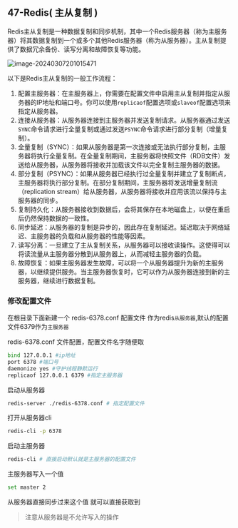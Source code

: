 ## 47-Redis( 主从复制 )

Redis主从复制是一种数据复制和同步机制，其中一个Redis服务器（称为主服务器）将其数据复制到一个或多个其他Redis服务器（称为从服务器）。主从复制提供了数据冗余备份、读写分离和故障恢复等功能。

![image-20240307201015471](https://chen-1320883525.cos.ap-chengdu.myqcloud.com/img/image-20240307201015471.png)

以下是Redis主从复制的一般工作流程：

1. 配置主服务器：在主服务器上，你需要在配置文件中启用主从复制并指定从服务器的IP地址和端口号。你可以使用`replicaof`配置选项或`slaveof`配置选项来指定从服务器。
2. 连接从服务器：从服务器连接到主服务器并发送复制请求。从服务器通过发送`SYNC`命令请求进行全量复制或通过发送`PSYNC`命令请求进行部分复制（增量复制）。
3. 全量复制（SYNC）：如果从服务器是第一次连接或无法执行部分复制，主服务器将执行全量复制。在全量复制期间，主服务器将快照文件（RDB文件）发送给从服务器，从服务器将接收并加载该文件以完全复制主服务器的数据。
4. 部分复制（PSYNC）：如果从服务器已经执行过全量复制并建立了复制断点，主服务器将执行部分复制。在部分复制期间，主服务器将发送增量复制流（replication stream）给从服务器，从服务器将接收并应用该流以保持与主服务器的同步。
5. 复制持久化：从服务器接收到数据后，会将其保存在本地磁盘上，以便在重启后仍然保持数据的一致性。
6. 同步延迟：从服务器的复制是异步的，因此存在复制延迟。延迟取决于网络延迟、主服务器的负载和从服务器的性能等因素。
7. 读写分离：一旦建立了主从复制关系，从服务器可以接收读操作。这使得可以将读流量从主服务器分散到从服务器上，从而减轻主服务器的负载。
8. 故障恢复：如果主服务器发生故障，可以将一个从服务器提升为新的主服务器，以继续提供服务。当主服务器恢复时，它可以作为从服务器连接到新的主服务器，继续进行数据复制。

### 修改配置文件

在根目录下面新建一个 redis-6378.conf 配置文件 作为redis`从服务器`,默认的配置文件6379作为`主服务器`

redis-6378.conf 文件配置，配置文件名字随便取

```sh
bind 127.0.0.1 #ip地址
port 6378 #端口号
daemonize yes #守护线程静默运行
replicaof 127.0.0.1 6379 #指定主服务器
```

启动从服务器

```sh
redis-server ./redis-6378.conf # 指定配置文件
```

打开从服务器cli

```sh
redis-cli -p 6378
```

启动主服务器

```sh
redis-cli # 直接启动默认就是主服务器的配置文件
```

主服务器写入一个值

```sh
set master 2
```

从服务器直接同步过来这个值 就可以直接获取到

> 注意从服务器是不允许写入的操作